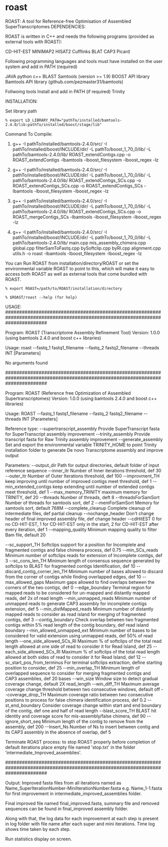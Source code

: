 # roast
ROAST: A tool for Reference-free Optimisation of Assembled SuperTranscriptomes
DEPENDENCIES:

ROAST is written in C++ and needs the following programs (provided as external tools with ROAST):

CD-HIT-EST
MINIMAP2
HISAT2
Cufflinks
BLAT
CAP3
Picard

Following programming languages and tools must have installed on the user system and add in PATH (required)

JAVA
python
c++
BLAST
Samtools (version >= 1.9)
BOOST API library
Bamtools API library (github.com/pezmaster31/bamtools)


Follwoing tools Install and add in PATH (if required) 
Trinity


INSTALLATION:

Set library path

	% export LD_LIBRARY_PATH="pathTo/installed/bamtools-2.4.0/lib:pathTo/installed/boost/stage/lib"

Command To Compile:

1.	g++ -I pathTo/installed/bamtools-2.4.0/src/ -I pathTo/installed/boost/INCLUDE/dir/ -L pathTo/boost_1_70_0/lib/ -L pathTo/bamtools-2.4.0/lib/ ROAST_extendContigs.cpp -o ROAST_extendContigs  -lbamtools -lboost_filesystem  -lboost_regex -lz

2.	g++ -I pathTo/installed/bamtools-2.4.0/src/ -I pathTo/installed/boost/INCLUDE/dir/ -L pathTo/boost_1_70_0/lib/ -L pathTo/bamtools-2.4.0/lib/  ROAST_extendContigs_SCs.cpp -o ROAST_extendContigs_SCs.cpp -o ROAST_extendContigs_SCs  -lbamtools -lboost_filesystem  -lboost_regex -lz

3.	g++ -I pathTo/installed/bamtools-2.4.0/src/ -I pathTo/installed/boost/INCLUDE/dir/ -L pathTo/boost_1_70_0/lib/ -L pathTo/bamtools-2.4.0/lib/  ROAST_extendContigs_SCs.cpp -o ROAST_mergeContigs_SCs  -lbamtools -lboost_filesystem  -lboost_regex -lz

4.	g++ -I pathTo/installed/bamtools-2.4.0/src/ -I pathTo/installed/boost/INCLUDE/dir/ -L pathTo/boost_1_70_0/lib/ -L pathTo/bamtools-2.4.0/lib/ main.cpp mis_assembly_chimera.cpp global.cpp filterSamToFastq.cpp bySoftclip.cpp byRI.cpp alignment.cpp utils.h -o roast -lbamtools -lboost_filesystem  -lboost_regex -lz


You can Run ROAST from installation/directory/ROAST or set the environmental variable ROAST to point to this, which will make it easy to access both ROAST as well as external tools that come bundled with ROAST.

 	% export ROAST=/path/to/ROAST/installation/directory

 	% $ROAST/roast --help (for help)


USAGE:
###############################################################################################################################

Program: ROAST (Transcriptome Assembly Refinement Tool)
Version: 1.0.0 (using bamtools 2.4.0 and boost c++ libraries)

Usage: roast --fastq_1 fastq1_filename --fastq_2 fastq2_filename <Reference type> --threads INT [Parameters]

No arguments found

###############################################################################################################################

Program: ROAST (Reference free Optimization of Assembled Supertranscriptomes)
Version: 1.0.0 (using bamtools 2.4.0 and boost c++ libraries)

Usage: ROAST --fastq_1 fastq1_filename --fastq_2 fastq2_filename <Reference type> --threads INT [Parameters]

Reference type:
   --supertranscript_assembly 			Provide SuperTranscript fasta for SuperTranscript assembly improvement
   --trinity_assembly 			 Provide transcript fasta for Raw Trinity assembly improvement
   --generate_assembly 			 Set and export the environmental variable TRINITY_HOME to point Trinity installation folder to generate De novo Transcriptome assembly and improve output

Parameters:
   --output_dir 			 Path for output directories, default folder of input reference sequence
   --inner_itr <INT> 			 Number of Inner iterations threshold, def 30
   --outer_itr <INT> 			 Number of Outer Iterations threshold, def 100
   --improvment_TH <INT> 		 keep improving until number of improved contigs meet threshold, def 1
   --min_extended_contigs <INT> 	 keep extending until number of extended contigs meet threshold, def 1
   --max_memory_TRINITY <INT> 		 maximum memory for TRINITY, def 20
   --threads <INT> 			 Number of threads, deft 8
   --threadsForSamSort <INT> 		 Number of threads for samtools sort, def 2
   --memForSamSort <INT> 		 Memory for samtools sort, default 768M
   --complete_cleanup 			 Complete cleanup of intermediate files, def partial cleanup
   --nochange_header 			 Don't change header of final improved assembly file, def change header
   --cdHitEST <INT> 			 0 for no CD-HIT-EST, 1 for CD-HIT-EST only in the start, 2 for CD-HIT-EST after every iteration, def 1
   --mapping_quality 			 Minimum mapping quality to filter Bam file, default 20

   --sc_support_TH 			 Softclips support for a position for Incomplete and fragmented contigs and false chimera process, def 0.75
   --min_SCs_reads <INT> 		 Minimum number of softclips reads for extension of Incomplete contigs, def 3
   --sc_cons_len_TH <INT> 		 Minimum length of consensus sequence generated by softclips to BLAST for fragmented contigs Identification, def 10
   --discard_contig_corner_len_TH <INT>  Minimum number of bases allowed to discard from the corner of contigs while finding overlapped edges, def 10
   --max_allowed_gaps <INT> 		 Maximum gaps allowed to find overlaps between the corners of the two contigs, def 0
   --edge_boundary <INT> 		 Terminal region for mapped reads to be considered for un-mapped and distantly mapped reads, def 2x of read length
   --min_unmapped_reads <INT> 		 Minimum number of unmapped reads to generate CAP3 assembly for incomplete contigs extension, def 5
   --min_distMapped_reads <INT> 	 Minimum number of distantly mapped reads to consider as read island for merging of fragmented contigs, def 3
   --contig_boundary <true> 		 Check overlap between two fragmented contigs within 5% read length of the contig boundary, def read island boundary
   --min_allowed_unmapped_ext <INT> 	 Minimum number of bases to be considered for valid extension using unmapped reads, def 50% of read length
   --one_side_allowed_SCs_RI <INT> 	 Maximum % of softclips of the total read length allowed at one side of read to consider it for Read Island, def 25
   --each_side_allowed_SCs_RI <INT> 	 Maximum % of softclips of the total read length allowed at both sides of read to consider it for Read Island, def 12
   --sc_start_pos_from_terminus <INT> 	 For terminal softclips extraction, define starting position to consider, def 25
   --min_overlap_TH <INT> 		 Minimum length of overlapped sequence to consider for merging fragmented contigs and CAP3 assemblies, def 20 bases
   --win_size <INT> 			 Window size to detect gradual coverage change, default 2X read_length 
   --win_diff_TH <INT> 			 Maximum average coverage change threshold between two consecutive windows, default off 
   --coverage_drop_TH <INT> 		 Maximum coverage ratio between two consecutive positions to process for false chimera identification process, def 0.2
   --st_end_boundary <INT> 		 Consider coverage change within start and end boundary of the contig, def one and half of read length 
   --blast_score_TH <INT> 		 BLAST hit identity and coverage score for mis-assembly/false chimera, def 90
   --ignore_short_seq <INT> 		 Minimum length of the contig to remove from the assembly, def 200
   --Insert_Ns <INT> 			 Number of Ns to insert between contig and its CAP3 assembly in the absence of overlap, def 5

Terminate ROAST process:
   to stop ROAST properly before completion of default iterations place empty file named 'stop.txt' in the folder 'intermediate_Improved_assemblies'.


###############################################################################################################################

   
Output:
Improved fasta files from all iterations named as Name_SuperIterationNumber-MiniIterationNumber.fasta e.g. Name_1-1.fasta for first improvement in intermediate_improved_assemblies folder.

Final improved file named final_improved.fasta, summary file and removed sequences can be found in final_improved assembly folder.

Along with that, the log data for each improvement at each step is present in log folder with file name after each super and mini iterations.
Time log shows time taken by each step.

Run statistics display on screen.
